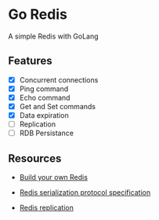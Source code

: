 # Go Redis

A simple Redis with GoLang

## Features

- [X] Concurrent connections
- [X] Ping command
- [X] Echo command
- [X] Get and Set commands
- [X] Data expiration
- [ ] Replication
- [ ] RDB Persistance

## Resources

- [Build your own Redis](https://app.codecrafters.io/courses/redis/overview?_gl=1*unh9pm*_ga*MTIxODMxNTYxNi4xNzA5ODE3OTE2*_ga_N8D6K4M2HE*MTcxMDA2OTQ4OS4xMC4xLjE3MTAwNzExNjEuMC4wLjA.)

- [Redis serialization protocol specification](https://redis.io/docs/reference/protocol-spec/#resp-simple-strings)

- [Redis replication](https://redis.io/docs/management/replication)

